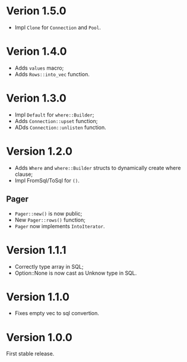 # Verion 1.5.0

- Impl `Clone` for `Connection` and `Pool`.

# Verion 1.4.0

- Adds `values` macro;
- Adds `Rows::into_vec` function.

# Verion 1.3.0

- Impl `Default` for `where::Builder`;
- Adds `Connection::upset` function;
- ADds `Connection::unlisten` function.

# Version 1.2.0

- Adds `Where` and `where::Builder` structs to dynamically create where clause;
- Impl FromSql/ToSql for `()`.

## Pager

- `Pager::new()` is now public;
- New `Pager::rows()` function;
- `Pager` now implements `IntoIterator`.

# Version 1.1.1

- Correctly type array in SQL;
- Option::None is now cast as Unknow type in SQL.

# Version 1.1.0

- Fixes empty vec to sql convertion.

# Version 1.0.0

First stable release.
